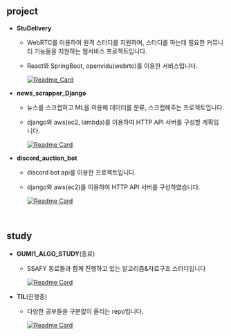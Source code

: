 ## project

* **StuDelivery**

  * WebRTC를 이용하여 원격 스터디를 지원하며, 스터디를 하는데 필요한 커뮤니티 기능들을 지원하는 웹서비스 프로젝트입니다.

  * React와 SpringBoot, openvidu(webrtc)를 이용한 서비스입니다.

    [![Readme_Card](https://github-readme-stats.vercel.app/api/pin/?username=kgw012&repo=StuDelivery)](https://github.com/kgw012/StuDelivery)

* **news_scrapper_Django**
  
  * 뉴스를 스크랩하고 ML을 이용해 데이터를 분류, 스크랩해주는 프로젝트입니다.
  
  * django와 aws(ec2, lambda)를 이용하여 HTTP API 서버를 구성할 계획입니다.
  
    [![Readme Card](https://github-readme-stats.vercel.app/api/pin/?username=myejin&repo=news_scrapper_Django)](https://github.com/myejin/news_scrapper_Django)
  
* **discord_auction_bot**

  * discord bot api를 이용한 프로젝트입니다.
  
  * django와 aws(ec2)를 이용하여 HTTP API 서버를 구성하였습니다.
  
    [![Readme Card](https://github-readme-stats.vercel.app/api/pin/?username=kgw012&repo=discord_auction_bot)](https://github.com/kgw012/discord_auction_bot)

<br/>

## study

* **GUMI1_ALGO_STUDY**(종료)

  * SSAFY 동료들과 함께 진행하고 있는 알고리즘&자료구조 스터디입니다
  
    [![Readme Card](https://github-readme-stats.vercel.app/api/pin/?username=kgw012&repo=GUMI1_ALGO_STUDY)](https://github.com/kgw012/GUMI1_ALGO_STUDY)

* **TIL**(진행중)

  * 다양한 공부들을 구분없이 올리는 repo입니다.
  
    [![Readme Card](https://github-readme-stats.vercel.app/api/pin/?username=kgw012&repo=TIL)](https://github.com/kgw012/TIL)

<!--
**kgw012/kgw012** is a ✨ _special_ ✨ repository because its `README.md` (this file) appears on your GitHub profile.

Here are some ideas to get you started:

- 🔭 I’m currently working on ...
- 🌱 I’m currently learning ...
- 👯 I’m looking to collaborate on ...
- 🤔 I’m looking for help with ...
- 💬 Ask me about ...
- 📫 How to reach me: ...
- 😄 Pronouns: ...
- ⚡ Fun fact: ...
-->
